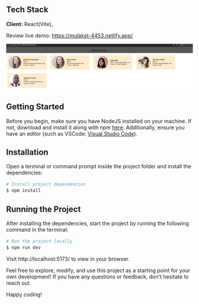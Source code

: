 

## Tech Stack

**Client:** React(Vite), 

 Review live demo: https://mulakat-4453.netlify.app/

![alt text](public/screenshots/ss2.png)

## Getting Started

Before you begin, make sure you have NodeJS installed on your machine. If not, download and install it along with npm [here](https://nodejs.org/en/). Additionally, ensure you have an editor (such as VSCode: [Visual Studio Code](https://code.visualstudio.com/)).

## Installation

Open a terminal or command prompt inside the project folder and install the dependencies:

```Bash
# Install project dependencies
$ npm install
```

## Running the Project

After installing the dependencies, start the project by running the following command in the terminal:

```Bash
# Run the project locally
$ npm run dev
```

Visit http://localhost:5173/ to view in your browser.

Feel free to explore, modify, and use this project as a starting point for your own development! If you have any questions or feedback, don't hesitate to reach out.

Happy coding!
